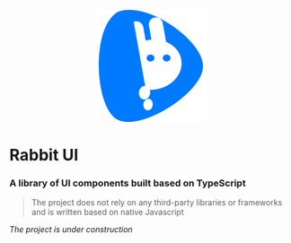 <p align="center">
    <a href="https://github.com/niu-grandpa/RabbitUI">
        <img width="200" src="./assets/logo.svg">
    </a>
</p>

<h1>
Rabbit UI
    <h3>A library of UI components built based on TypeScript</h3>
</h1>

> The project does not rely on any third-party libraries or frameworks and is written based on native Javascript

*The project is under construction*
